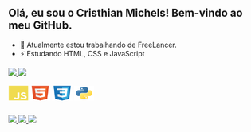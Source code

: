 ## Olá, eu sou o Cristhian Michels! Bem-vindo ao meu GitHub.

- 🔭 Atualmente estou trabalhando de FreeLancer.
- ⚡ Estudando HTML, CSS e JavaScript

<div>
  <a href="https://beacons.ai/CristhianMichels">
    <img height="180em" src="https://github-readme-stats.vercel.app/api?username=CristhianMichels&show_icons=true&theme=dark&include_all_commits=true&count_private=true"/>
    <img height="180em" src="https://github-readme-stats.vercel.app/api/top-langs/?username=CristhianMichels&layout=compact&langs_count=16&theme=dark"/>
  </a>
</div>


</div>

<div style="display: inline_block"><br>
  <img align="center" alt="Cris-Js" height="30" width="40" src="https://raw.githubusercontent.com/devicons/devicon/master/icons/javascript/javascript-plain.svg">
  <img align="center" alt="Cris-HTML" height="30" width="40" src="https://raw.githubusercontent.com/devicons/devicon/master/icons/html5/html5-original.svg">
  <img align="center" alt="Cris-CSS" height="30" width="40" src="https://raw.githubusercontent.com/devicons/devicon/master/icons/css3/css3-original.svg">
  <img align="center" alt="Cris-Python" height="30" width="40" src="https://raw.githubusercontent.com/devicons/devicon/master/icons/python/python-original.svg">
</div>

##

<div>
 
  <a href="https://instagram.com/cris.michelss" target="_blank">
    <img src="https://img.shields.io/badge/Instagram-3F2A60?style=for-the-badge&logo=instagram&logoColor=white" target="_blank"/>
  </a>

  <a href="https://https://discord.com/users/541039517008658434" target="_blank">
    <img src="https://img.shields.io/badge/Discord-7289DA?style=for-the-badge&logo=discord&logoColor=white" target="_blank"/>
  </a>
  <a href="mailto:cristhianpostmichelscpm@gmail.com" target="_blank">
    <img src="https://img.shields.io/badge/-Gmail-323333?style=for-the-badge&logo=gmail&logoColor=white" target="_blank"/>
  </a>
  
</div>
